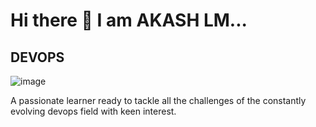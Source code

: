 # Hi there 👋  I am AKASH LM...

## DEVOPS

![image](https://miro.medium.com/v2/resize:fit:1400/1*toYapRvF2zf6KVcKb1qOMg.png)

A passionate learner ready to tackle all the challenges of the constantly evolving devops field with keen interest.

<!-- ![image](https://miro.medium.com/v2/resize:fit:1400/1*toYapRvF2zf6KVcKb1qOMg.png) -->

